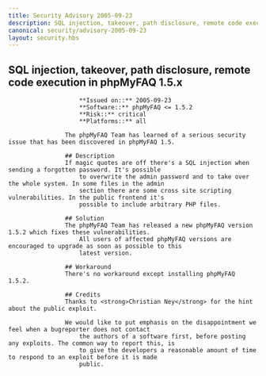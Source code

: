 ```yaml
---
title: Security Advisory 2005-09-23
description: SQL injection, takeover, path disclosure, remote code execution in phpMyFAQ 1.5.x
canonical: security/advisory-2005-09-23
layout: security.hbs
---
```


## SQL injection, takeover, path disclosure, remote code execution in phpMyFAQ 1.5.x

                        **Issued on::** 2005-09-23
                        **Software::** phpMyFAQ <= 1.5.2
                        **Risk::** critical
                        **Platforms::** all

                    The phpMyFAQ Team has learned of a serious security issue that has been discovered in phpMyFAQ 1.5.

                    ## Description
                    If magic quotes are off there's a SQL injection when sending a forgotten password. It's possible
                        to overwrite the admin password and to take over the whole system. In some files in the admin
                        section there are some cross site scripting vulnerabilities. In the public frontend it's
                        possible to include arbitrary PHP files.

                    ## Solution
                    The phpMyFAQ Team has released a new phpMyFAQ version 1.5.2 which fixes these vulnerabilities.
                        All users of affected phpMyFAQ versions are encouraged to upgrade as soon as possible to this
                        latest version.

                    ## Workaround
                    There's no workaround except installing phpMyFAQ 1.5.2.

                    ## Credits
                    Thanks to <strong>Christian Ney</strong> for the hint about the public exploit.

                    We would like to put emphasis on the disappointment we feel when a bugreporter does not contact
                        the authors of a software first, before posting any exploits. The common way to report this, is
                        to give the developers a reasonable amount of time to respond to an exploit before it is made
                        public.
